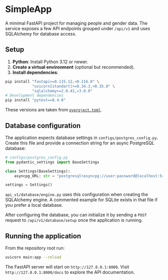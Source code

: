 # SimpleApp

A minimal FastAPI project for managing people and gender data. The service exposes a few API endpoints grouped under `/api/v1` and uses SQLAlchemy for database access.

## Setup

1. **Python**: Install Python 3.12 or newer.
2. **Create a virtual environment** (optional but recommended).
3. **Install dependencies**:

```bash
pip install "fastapi>=0.115.12,<0.116.0" \
            "uvicorn[standart]>=0.34.3,<0.35.0" \
            "sqlalchemy>=2.0.41,<3.0.0"
# Development dependencies
pip install "pytest==8.4.0"
```

These versions are taken from [`pyproject.toml`](pyproject.toml).

## Database configuration

The application expects database settings in `configs/postgres_config.py`. Create this file and provide a connection string for an async PostgreSQL database:

```python
# configs/postgres_config.py
from pydantic_settings import BaseSettings

class Settings(BaseSettings):
    asyncpg_URL: str = "postgresql+asyncpg://user:password@localhost:5432/simpleapp"

settings = Settings()
```

`api_v1/database/engine.py` uses this configuration when creating the SQLAlchemy engine. A commented example for SQLite exists in that file if you prefer a local database.

After configuring the database, you can initialize it by sending a `POST` request to `/api/v1/database/setup` once the application is running.

## Running the application

From the repository root run:

```bash
uvicorn main:app --reload
```

The FastAPI server will start on `http://127.0.0.1:8000`. Visit `http://127.0.0.1:8000/docs` to explore the API documentation.

